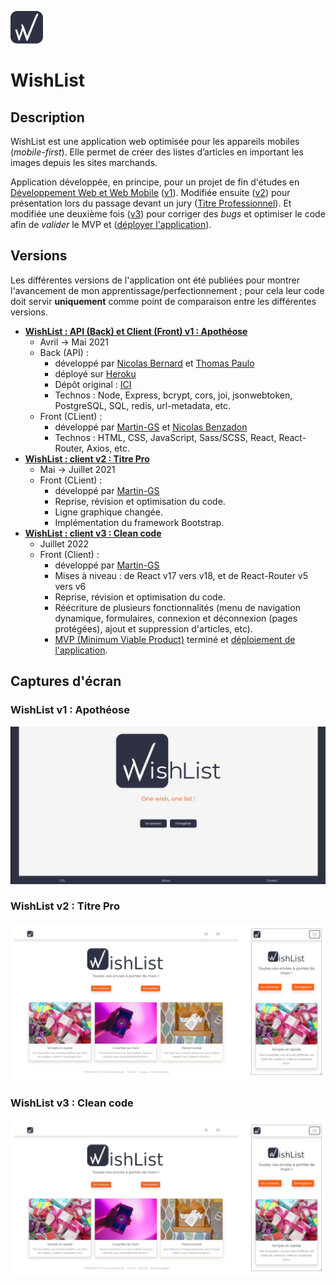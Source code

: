 ![logo WishList](./doc/images/wishlist-logo.png)

# WishList

## Description

WishList est une application web optimisée pour les appareils mobiles (*mobile-first*). Elle permet de créer des listes d’articles en important les images depuis les sites marchands.

Application développée, en principe, pour un projet de fin d'études en [Développement Web et Web Mobile](https://oclock.io/formations/developpeur-web-fullstack-javascript) ([v1](./wishlist_v1--apotheose/)). Modifiée ensuite ([v2](./wishlist_v2--titre_pro/)) pour présentation lors du passage devant un jury ([Titre Professionnel](https://www.francecompetences.fr/recherche/rncp/31114/)). Et modifiée une deuxième fois ([v3](./wishlist_v3--clean_code/)) pour corriger des *bugs* et optimiser le code afin de *valider* le MVP et ([déployer l'application](https://wishlist.martin.gs)).

## Versions

Les différentes versions de l'application ont été publiées pour montrer l'avancement de mon apprentissage/perfectionnement ; pour cela leur code doit servir **uniquement** comme point de comparaison entre les différentes versions.

- **[WishList : API (Back) et Client (Front) v1 : Apothéose](./wishlist_v1--apotheose/)**
  - Avril -> Mai 2021
  - Back (API) :
    - développé par [Nicolas Bernard](https://github.com/Nicolas-B06) et [Thomas Paulo](https://github.com/gibsonshelby)
    - déployé sur [Heroku](https://heroku.com)
    - Dépôt original : [ICI](https://github.com/O-clock-Quill/projet-25-wishlist)
    - Technos : Node, Express, bcrypt, cors, joi, jsonwebtoken, PostgreSQL, SQL, redis, url-metadata, etc.
  - Front (CLient) :
    - développé par [Martin-GS](https://github.com/Martin-GS) et [Nicolas Benzadon](https://github.com/NicolasBNZ)
    - Technos : HTML, CSS, JavaScript, Sass/SCSS, React, React-Router, Axios, etc.
- **[WishList : client v2 : Titre Pro](./wishlist_v2--titre_pro/)**
  - Mai -> Juillet 2021
  - Front (CLient) :
    - développé par [Martin-GS](https://github.com/Martin-GS)
    - Reprise, révision et optimisation du code.
    - Ligne graphique changée.
    - Implémentation du framework Bootstrap.
- **[WishList : client v3 : Clean code](./wishlist_v3--clean_code/)**
  - Juillet 2022
  - Front (Client) :
    - développé par [Martin-GS](https://github.com/Martin-GS)
    - Mises à niveau : de React v17 vers v18, et de React-Router v5 vers v6
    - Reprise, révision et optimisation du code.
    - Réécriture de plusieurs fonctionnalités (menu de navigation dynamique, formulaires, connexion et déconnexion (pages protégées), ajout et suppression d'articles, etc).
    - [MVP (Minimum Viable Product)](doc/Gestion_de_projet/02-Cahier_des_Charges.md) terminé et [déploiement de l'application](https://wishlist.martin.gs).

## Captures d'écran

### WishList v1 : Apothéose

![Preview WishList v1](./doc/images/preview_v1.png)

### WishList v2 : Titre Pro

![Preview WishList v1](./doc/images/preview_v2.png)

### WishList v3 : Clean code

![Preview WishList v3](./doc/images/preview_v3.png)